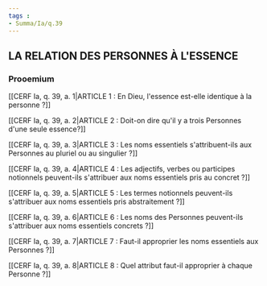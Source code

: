 ```yaml
---
tags : 
- Summa/Ia/q.39
---
```


## LA RELATION DES PERSONNES À L'ESSENCE

### Prooemium

	

[[CERF Ia, q. 39, a. 1|ARTICLE 1 : En Dieu, l'essence est-elle identique à la personne ?]]

[[CERF Ia, q. 39, a. 2|ARTICLE 2 : Doit-on dire qu'il y a trois Personnes d'une seule essence?]]

[[CERF Ia, q. 39, a. 3|ARTICLE 3 : Les noms essentiels s'attribuent-ils aux Personnes au pluriel ou au singulier ?]]

[[CERF Ia, q. 39, a. 4|ARTICLE 4 : Les adjectifs, verbes ou participes notionnels peuvent-ils s'attribuer aux noms essentiels pris au concret ?]]

[[CERF Ia, q. 39, a. 5|ARTICLE 5 : Les termes notionnels peuvent-ils s'attribuer aux noms essentiels pris abstraitement ?]]

[[CERF Ia, q. 39, a. 6|ARTICLE 6 : Les noms des Personnes peuvent-ils s'attribuer aux noms essentiels concrets ?]]

[[CERF Ia, q. 39, a. 7|ARTICLE 7 : Faut-il approprier les noms essentiels aux Personnes ?]]

[[CERF Ia, q. 39, a. 8|ARTICLE 8 : Quel attribut faut-il approprier à chaque Personne ?]]

